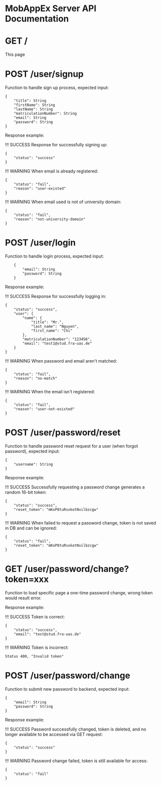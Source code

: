 # **MobAppEx Server API Documentation**


GET /
=========
This page

POST /user/signup
=========
Function to handle sign up process, expected input:
~~~~
{
    "title": String 
    "firstName": String 
    "lastName": String 
    "matriculationNumber": String 
    "email": String 
    "password": String 
}
~~~~

Response example:

!!! SUCCESS
    Response for successfully signing up:
~~~~
{
    "status": "success"
}
~~~~

!!! WARNING
    When email is already registered:
~~~~
{
    "status": "fail",
    "reason": "user-existed"
}
~~~~

!!! WARNING
    When email used is not of university domain:
~~~~
{
    "status": "fail",
    "reason": "not-university-domain"
}
~~~~

POST /user/login
=========
Function to handle login process, expected input:
~~~~
    {
		"email": String
		"password": String
    }
~~~~

Response example: 

!!! SUCCESS
    Response for successfully logging in:
~~~~
{
    "status": "success",
    "user": {
        "name": {
            "title": "Mr.",
            "last_name": "Nguyen",
            "first_name": "Chi"
        },
        "matriculationNumber": "123456",
        "email": "test1@stud.fra-uas.de"
    }
}
~~~~

!!! WARNING
    When password and email aren't matched:
~~~~
{
    "status": "fail",
    "reason": "no-match"
}
~~~~

!!! WARNING
    When the email isn't registered:
~~~~
{
    "status": "fail",
    "reason": "user-not-existed"
}
~~~~

POST /user/password/reset
=========
Function to handle password reset request for a user (when forgot password), expected input:
~~~~
{
    "username": String
}
~~~~

Response example:

!!! SUCCESS
    Successfully requesting a password change generates a random 16-bit token:
~~~~
{
	"status": "success",
	"reset_token": "mKoP8tuRsxkotNvilbzcgw"
}
~~~~

!!! WARNING
    When failed to request a password change, token is not saved in DB and can be ignored:
~~~~
{
	"status": "fail",
	"reset_token": "mKoP8tuRsxkotNvilbzcgw"
}
~~~~

GET /user/password/change?token=xxx
=========
Function to load specific page a one-time password change, wrong token would result error.

Response example:

!!! SUCCESS
    Token is correct:	
~~~~
{
    "status": "success",
	"email": "test@stud.fra-uas.de"
}
~~~~

!!! WARNING
    Token is incorrect:
~~~~
Status 400, "Invalid token"
~~~~

POST /user/password/change
=========

Function to submit new password to backend, expected input:
~~~~
{
	"email": String
	"password": String
}
~~~~

Response example:

!!! SUCCESS
    Password successfully changed, token is deleted, and no longer available to be accessed via GET request:
~~~~
{
    "status": "success"
}
~~~~	

!!! WARNING
    Password change failed, token is still available for access:
~~~~
{
    "status": "fail"
}
~~~~
